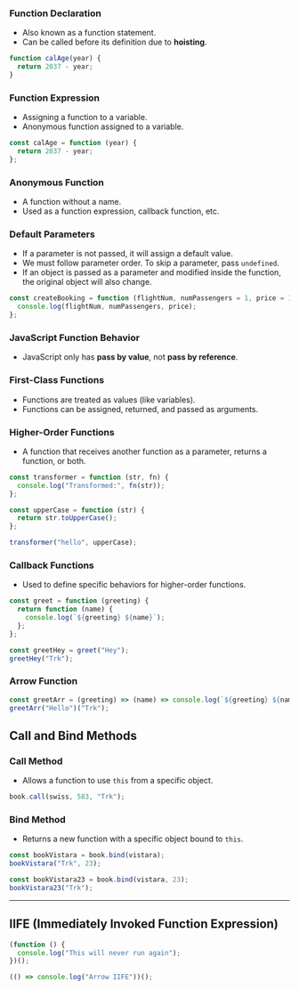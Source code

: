 ### Function Declaration

- Also known as a function statement.
- Can be called before its definition due to **hoisting**.

```javascript
function calAge(year) {
  return 2037 - year;
}
```

### Function Expression

- Assigning a function to a variable.
- Anonymous function assigned to a variable.

```javascript
const calAge = function (year) {
  return 2037 - year;
};
```

### Anonymous Function

- A function without a name.
- Used as a function expression, callback function, etc.

### Default Parameters

- If a parameter is not passed, it will assign a default value.
- We must follow parameter order. To skip a parameter, pass `undefined`.
- If an object is passed as a parameter and modified inside the function, the original object will also change.

```javascript
const createBooking = function (flightNum, numPassengers = 1, price = 199) {
  console.log(flightNum, numPassengers, price);
};
```

### JavaScript Function Behavior

- JavaScript only has **pass by value**, not **pass by reference**.

### First-Class Functions

- Functions are treated as values (like variables).
- Functions can be assigned, returned, and passed as arguments.

### Higher-Order Functions

- A function that receives another function as a parameter, returns a function, or both.

```javascript
const transformer = function (str, fn) {
  console.log("Transformed:", fn(str));
};

const upperCase = function (str) {
  return str.toUpperCase();
};

transformer("hello", upperCase);
```

### Callback Functions

- Used to define specific behaviors for higher-order functions.

```javascript
const greet = function (greeting) {
  return function (name) {
    console.log(`${greeting} ${name}`);
  };
};

const greetHey = greet("Hey");
greetHey("Trk");
```

### Arrow Function

```javascript
const greetArr = (greeting) => (name) => console.log(`${greeting} ${name}`);
greetArr("Hello")("Trk");
```

## Call and Bind Methods

### Call Method

- Allows a function to use `this` from a specific object.

```javascript
book.call(swiss, 583, "Trk");
```

### Bind Method

- Returns a new function with a specific object bound to `this`.

```javascript
const bookVistara = book.bind(vistara);
bookVistara("Trk", 23);

const bookVistara23 = book.bind(vistara, 23);
bookVistara23("Trk");
```

---

## IIFE (Immediately Invoked Function Expression)

```javascript
(function () {
  console.log("This will never run again");
})();

(() => console.log("Arrow IIFE"))();
```

